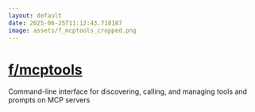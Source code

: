 ```yaml
---
layout: default
date: 2025-06-25T11:12:43.718187
image: assets/f_mcptools_cropped.png
---
```


# [f/mcptools](https://github.com/f/mcptools)

Command-line interface for discovering, calling, and managing tools and prompts on MCP servers
